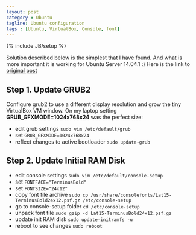 ```yaml
---
layout: post
category : Ubuntu
tagline: Ubuntu configuration
tags : [Ubuntu, VirtualBox, Console, font]
---
```

{% include JB/setup %}

Solution described below is the simplest that I have found. And what is more important it is working for Ubuntu Server 14.04.1 :) Here is the link to [original post](http://jonforums.github.io/general/2012/12/18/ubuntu-console-vm.html)

## Step 1. Update GRUB2

Configure grub2 to use a different display resolution and grow the tiny VirtualBox VM window.
On my laptop setting **GRUB_GFXMODE=1024x768x24** was the perfect size:
<ul>
<li>edit grub settings <code>sudo vim /etc/default/grub</code></li>
<li>set <code>GRUB_GFXMODE=1024x768x24</code></li>
<li>reflect changes to active bootloader <code>sudo update-grub</code></li>
</ul>


## Step 2. Update Initial RAM Disk

<ul>
<li>edit console settings <code>sudo vim /etc/default/console-setup</code></li>
<li>set <code>FONTFACE="TerminusBold"</code></li>
<li>set <code>FONTSIZE="24x12"</code></li>
<li>copy font file archive <code>sudo cp /usr/share/consolefonts/Lat15-TerminusBold24x12.psf.gz /etc/console-setup</code></li>
<li>go to console-setup folder <code>cd /etc/console-setup</code></li>
<li>unpack font file <code>sudo gzip -d Lat15-TerminusBold24x12.psf.gz</code></li>
<li>update init RAM disk <code>sudo update-initramfs -u</code></li>
<li>reboot to see changes <code>sudo reboot</code></li>
</ul>
